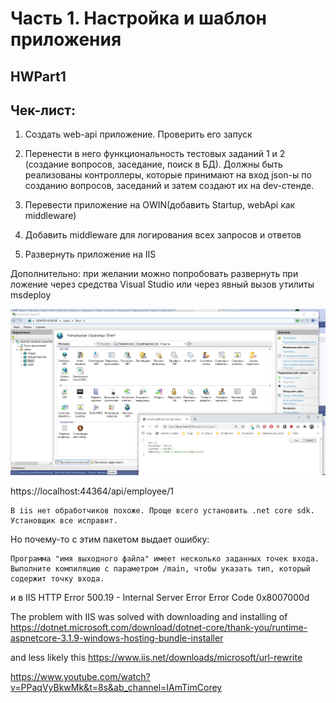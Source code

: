 ﻿# Часть 1. Настройка и шаблон приложения
## HWPart1

## Чек-лист:

1.	Создать web-api приложение. Проверить его запуск

2.	Перенести в него функциональность тестовых заданий 1 и 2 (создание вопросов, заседание, поиск в БД). Должны быть реализованы контроллеры, которые принимают на вход json-ы по созданию вопросов, заседаний и затем создают их на dev-стенде. 

3.	Перевести приложение на OWIN(добавить Startup, webApi как middleware)

4.	Добавить middleware для логирования всех запросов и ответов

5.	Развернуть приложение на IIS

Дополнительно: при желании можно попробовать развернуть при ложение через средства Visual Studio или через явный вызов утилиты msdeploy

![Image](SHW1_IIS.jpg)

https://localhost:44364/api/employee/1

```
В iis нет обработчиков похоже. Проще всего установить .net core sdk. Установщик все исправит.
```
Но почему-то с этим пакетом выдает ошибку: 
```
Программа "имя выходного файла" имеет несколько заданных точек входа. Выполните компиляцию с параметром /main, чтобы указать тип, который содержит точку входа.
```

и в IIS  HTTP Error 500.19 - Internal Server Error
Error Code	   0x8007000d

The problem with IIS was solved with downloading and installing of 
https://dotnet.microsoft.com/download/dotnet-core/thank-you/runtime-aspnetcore-3.1.9-windows-hosting-bundle-installer

and less likely this
https://www.iis.net/downloads/microsoft/url-rewrite


https://www.youtube.com/watch?v=PPaqVyBkwMk&t=8s&ab_channel=IAmTimCorey
